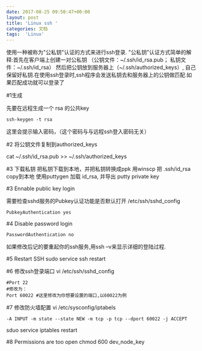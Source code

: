 ```yaml
---
date: 2017-08-25 09:50:47+00:00
layout: post
title: 'Linux ssh '
categories: 文档
tags:  'Linux'
---
```


使用一种被称为"公私钥"认证的方式来进行ssh登录. "公私钥"认证方式简单的解释:首先在客户端上创建一对公私钥 （公钥文件：~/.ssh/id_rsa.pub； 私钥文件：~/.ssh/id_rsa）
然后把公钥放到服务器上（~/.ssh/authorized_keys）, 自己保留好私钥.在使用ssh登录时,ssh程序会发送私钥去和服务器上的公钥做匹配.如果匹配成功就可以登录了

#1生成

先要在远程生成一个 rsa 的公共key 

```
ssh-keygen -t rsa
```
这里会提示输入密码，（这个密码与与远程ssh登入密码无关）

#2 将公钥文件复制到authorized_keys

cat ~/.ssh/id_rsa.pub >> ~/.ssh/authorized_keys

#3 下载私钥
把私钥下载到本地，并把私钥转换成ppk 
用winscp 把 .ssh/id_rsa copy到本地
使用puttygen 加载 id_rsa, 并导出 putty private key 


#3 Ennable public key login

需要检查sshd服务的Pubkey认证功能是否默认打开
/etc/ssh/sshd_config

```
PubkeyAuthentication yes           
```

#4 Disable password login

```
PasswordAuthentication no
```

如果修改后记的要重起你的ssh服务,用ssh –v来显示详细的登陆过程.

#5 Restart SSH
sudo service ssh restart 

#6 修改ssh登录端口
 vi /etc/ssh/sshd_config
 
 ````
 #Port 22
#修改为：
Port 60022 #这里修改为你想要设置的端口,以60022为例
 ````

#7 修改防火墙配置
vi /etc/sysconfig/iptabels
```
-A INPUT -m state --state NEW -m tcp -p tcp --dport 60022 -j ACCEPT
```
sduo service iptables restart


#8 Permissions are too open 
chmod 600 dev_node_key
